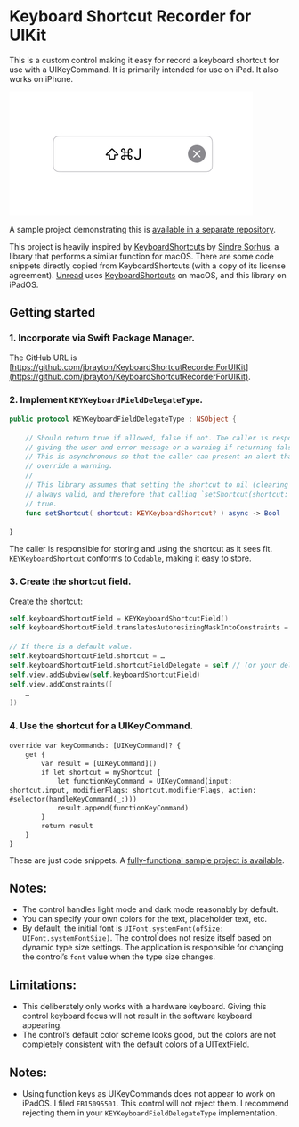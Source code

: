 # Keyboard Shortcut Recorder for UIKit

This is a custom control making it easy for record a keyboard shortcut for use with a UIKeyCommand. It is primarily intended for use on iPad. It also works on iPhone.

![Screenshot of shortcut recorder](readme-images/control.jpeg)

A sample project demonstrating this is [available in a separate repository](https://github.com/jbrayton/KeyboardShortcutRecorderSample).

This project is heavily inspired by [KeyboardShortcuts](https://github.com/sindresorhus/KeyboardShortcuts) by [Sindre Sorhus](https://sindresorhus.com/), a library that performs a similar function for macOS. There are some code snippets directly copied from KeyboardShortcuts (with a copy of its license agreement). [Unread](https://www.goldenhillsoftware.com/unread/) uses [KeyboardShortcuts](https://github.com/sindresorhus/KeyboardShortcuts) on macOS, and this library on iPadOS.

## Getting started

### 1. Incorporate via Swift Package Manager.

The GitHub URL is [https://github.com/jbrayton/KeyboardShortcutRecorderForUIKit](https://github.com/jbrayton/KeyboardShortcutRecorderForUIKit).

### 2. Implement `KEYKeyboardFieldDelegateType`.

```swift
public protocol KEYKeyboardFieldDelegateType : NSObject {
    
    // Should return true if allowed, false if not. The caller is responsible for
    // giving the user and error message or a warning if returning false.
    // This is asynchronous so that the caller can present an alert that lets the user
    // override a warning.
    //
    // This library assumes that setting the shortcut to nil (clearing the shortcut) is
    // always valid, and therefore that calling `setShortcut(shortcut: nil)` always returns
    // true.
    func setShortcut( shortcut: KEYKeyboardShortcut? ) async -> Bool
    
}
```

The caller is responsible for storing and using the shortcut as it sees fit. `KEYKeyboardShortcut` conforms to `Codable`, making it easy to store.

### 3. Create the shortcut field.

Create the shortcut:

```swift
self.keyboardShortcutField = KEYKeyboardShortcutField()
self.keyboardShortcutField.translatesAutoresizingMaskIntoConstraints = false

// If there is a default value.
self.keyboardShortcutField.shortcut = …
self.keyboardShortcutField.shortcutFieldDelegate = self // (or your delegate of choice)
self.view.addSubview(self.keyboardShortcutField)
self.view.addConstraints([
	…
])
```

### 4. Use the shortcut for a UIKeyCommand.

```
override var keyCommands: [UIKeyCommand]? {
	get {
		var result = [UIKeyCommand]()
		if let shortcut = myShortcut {
			let functionKeyCommand = UIKeyCommand(input: shortcut.input, modifierFlags: shortcut.modifierFlags, action: #selector(handleKeyCommand(_:)))
			result.append(functionKeyCommand)
		}
		return result
	}
}
```

These are just code snippets. A [fully-functional sample project is available](https://github.com/jbrayton/KeyboardShortcutRecorderSample).

## Notes:

- The control handles light mode and dark mode reasonably by default.
- You can specify your own colors for the text, placeholder text, etc.
- By default, the initial font is `UIFont.systemFont(ofSize: UIFont.systemFontSize)`. The control does not resize itself based on dynamic type size settings. The application is responsible for changing the control’s `font` value when the type size changes.

## Limitations:

- This deliberately only works with a hardware keyboard. Giving this control keyboard focus will not result in the software keyboard appearing.
- The control’s default color scheme looks good, but the colors are not completely consistent with the default colors of a UITextField.

## Notes:

- Using function keys as UIKeyCommands does not appear to work on iPadOS. I filed `FB15095501`. This control will not reject them. I recommend rejecting them in your `KEYKeyboardFieldDelegateType` implementation.
